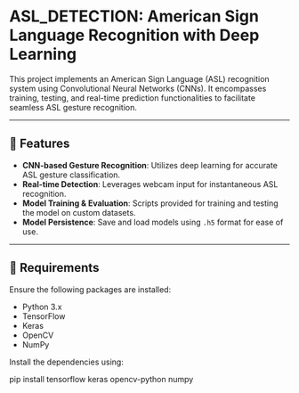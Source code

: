 #  ASL_DETECTION: American Sign Language Recognition with Deep Learning

This project implements an American Sign Language (ASL) recognition system using Convolutional Neural Networks (CNNs). It encompasses training, testing, and real-time prediction functionalities to facilitate seamless ASL gesture recognition.

---

## 🚀 Features

- **CNN-based Gesture Recognition**: Utilizes deep learning for accurate ASL gesture classification.
- **Real-time Detection**: Leverages webcam input for instantaneous ASL recognition.
- **Model Training & Evaluation**: Scripts provided for training and testing the model on custom datasets.
- **Model Persistence**: Save and load models using `.h5` format for ease of use.

---

## 🧰 Requirements

Ensure the following packages are installed:

- Python 3.x
- TensorFlow
- Keras
- OpenCV
- NumPy

Install the dependencies using:

pip install tensorflow keras opencv-python numpy
